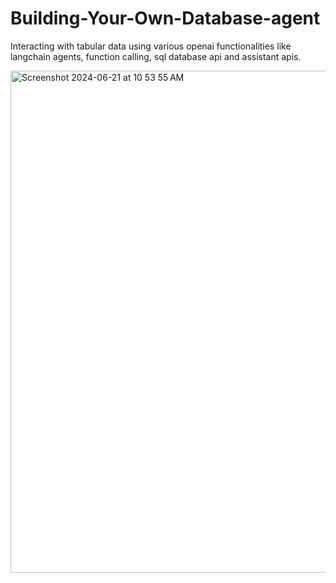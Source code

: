 # Building-Your-Own-Database-agent
Interacting with tabular data using various openai functionalities like langchain agents, function calling, sql database api and assistant apis.

<img width="803" alt="Screenshot 2024-06-21 at 10 53 55 AM" src="https://github.com/grbcool/Building-Your-Own-Database-agent/assets/70877127/415734a9-4054-4607-93f8-fea13b979490">
